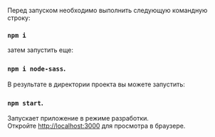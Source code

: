 Перед запуском необходимо выполнить следующую командную строку:

### `npm i`

затем запустить еще:

### `npm i node-sass`.

В результате в директории проекта вы можете запустить:

### `npm start`.

Запускает приложение в режиме разработки.\
Откройте [http://localhost:3000](http://localhost:3000) для просмотра в браузере.


